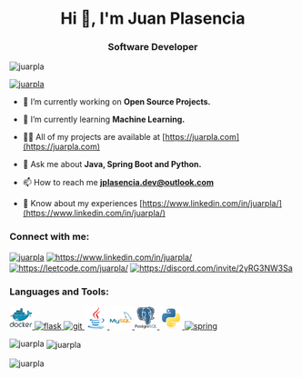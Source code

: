 <h1 align="center">Hi 👋, I'm Juan Plasencia</h1>
<h3 align="center">Software Developer</h3>

<p align="left"> <img src="https://komarev.com/ghpvc/?username=juarpla&label=Profile%20views&color=0e75b6&style=flat" alt="juarpla" /> </p>

<p align="left"> <a href="https://github.com/ryo-ma/github-profile-trophy"><img src="https://github-profile-trophy.vercel.app/?username=juarpla" alt="juarpla" /></a> </p>

- 🔭 I’m currently working on **Open Source Projects.**

- 🌱 I’m currently learning **Machine Learning.**

- 👨‍💻 All of my projects are available at [https://juarpla.com](https://juarpla.com)

- 💬 Ask me about **Java, Spring Boot and Python.**

- 📫 How to reach me **jplasencia.dev@outlook.com**

- 📄 Know about my experiences [https://www.linkedin.com/in/juarpla/](https://www.linkedin.com/in/juarpla/)

<h3 align="left">Connect with me:</h3>
<p align="left">
<a href="https://twitter.com/juarpla" target="blank"><img align="center" src="https://raw.githubusercontent.com/rahuldkjain/github-profile-readme-generator/master/src/images/icons/Social/twitter.svg" alt="juarpla" height="30" width="40" /></a>
<a href="https://linkedin.com/in/https://www.linkedin.com/in/juarpla/" target="blank"><img align="center" src="https://raw.githubusercontent.com/rahuldkjain/github-profile-readme-generator/master/src/images/icons/Social/linked-in-alt.svg" alt="https://www.linkedin.com/in/juarpla/" height="30" width="40" /></a>
<a href="https://www.leetcode.com/https://leetcode.com/juarpla/" target="blank"><img align="center" src="https://raw.githubusercontent.com/rahuldkjain/github-profile-readme-generator/master/src/images/icons/Social/leet-code.svg" alt="https://leetcode.com/juarpla/" height="30" width="40" /></a>
<a href="https://discord.gg/https://discord.com/invite/2yRG3NW3Sa" target="blank"><img align="center" src="https://raw.githubusercontent.com/rahuldkjain/github-profile-readme-generator/master/src/images/icons/Social/discord.svg" alt="https://discord.com/invite/2yRG3NW3Sa" height="30" width="40" /></a>
</p>

<h3 align="left">Languages and Tools:</h3>
<p align="left"> <a href="https://www.docker.com/" target="_blank" rel="noreferrer"> <img src="https://raw.githubusercontent.com/devicons/devicon/master/icons/docker/docker-original-wordmark.svg" alt="docker" width="40" height="40"/> </a> <a href="https://flask.palletsprojects.com/" target="_blank" rel="noreferrer"> <img src="https://www.vectorlogo.zone/logos/pocoo_flask/pocoo_flask-icon.svg" alt="flask" width="40" height="40"/> </a> <a href="https://git-scm.com/" target="_blank" rel="noreferrer"> <img src="https://www.vectorlogo.zone/logos/git-scm/git-scm-icon.svg" alt="git" width="40" height="40"/> </a> <a href="https://www.java.com" target="_blank" rel="noreferrer"> <img src="https://raw.githubusercontent.com/devicons/devicon/master/icons/java/java-original.svg" alt="java" width="40" height="40"/> </a> <a href="https://www.mysql.com/" target="_blank" rel="noreferrer"> <img src="https://raw.githubusercontent.com/devicons/devicon/master/icons/mysql/mysql-original-wordmark.svg" alt="mysql" width="40" height="40"/> </a> <a href="https://www.postgresql.org" target="_blank" rel="noreferrer"> <img src="https://raw.githubusercontent.com/devicons/devicon/master/icons/postgresql/postgresql-original-wordmark.svg" alt="postgresql" width="40" height="40"/> </a> <a href="https://www.python.org" target="_blank" rel="noreferrer"> <img src="https://raw.githubusercontent.com/devicons/devicon/master/icons/python/python-original.svg" alt="python" width="40" height="40"/> </a> <a href="https://spring.io/" target="_blank" rel="noreferrer"> <img src="https://www.vectorlogo.zone/logos/springio/springio-icon.svg" alt="spring" width="40" height="40"/> </a> </p>

<p><img align="left" src="https://github-readme-stats.vercel.app/api/top-langs?username=juarpla&show_icons=true&locale=en&layout=compact" alt="juarpla" /></p>

<p>&nbsp;<img align="center" src="https://github-readme-stats.vercel.app/api?username=juarpla&show_icons=true&locale=en" alt="juarpla" /></p>

<p><img align="center" src="https://github-readme-streak-stats.herokuapp.com/?user=juarpla&" alt="juarpla" /></p>
